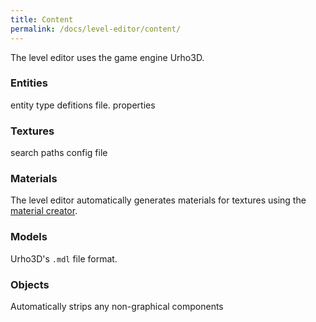 ```yaml
---
title: Content
permalink: /docs/level-editor/content/
---
```


The level editor uses the game engine Urho3D.

### Entities
entity type defitions file. properties

### Textures
search paths config file

### Materials
The level editor automatically generates materials for textures using the [material creator]({{site.baseurl}}/docs/material-creator).

### Models
Urho3D's `.mdl` file format.

### Objects

Automatically strips any non-graphical components